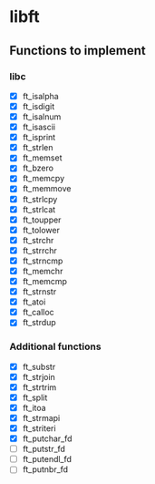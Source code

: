# libft

## Functions to implement

### libc

- [x] ft\_isalpha
- [x] ft\_isdigit
- [x] ft\_isalnum
- [x] ft\_isascii
- [x] ft\_isprint
- [x] ft\_strlen
- [x] ft\_memset
- [x] ft\_bzero
- [x] ft\_memcpy
- [x] ft\_memmove
- [x] ft\_strlcpy
- [x] ft\_strlcat
- [x] ft\_toupper
- [x] ft\_tolower
- [x] ft\_strchr
- [x] ft\_strrchr
- [x] ft\_strncmp
- [x] ft\_memchr
- [x] ft\_memcmp
- [x] ft\_strnstr
- [x] ft\_atoi
- [x] ft\_calloc
- [x] ft\_strdup

### Additional functions

- [x] ft\_substr
- [x] ft\_strjoin
- [x] ft\_strtrim
- [x] ft\_split
- [x] ft\_itoa
- [x] ft\_strmapi
- [x] ft\_striteri
- [x] ft\_putchar\_fd
- [ ] ft\_putstr\_fd
- [ ] ft\_putendl\_fd
- [ ] ft\_putnbr\_fd
